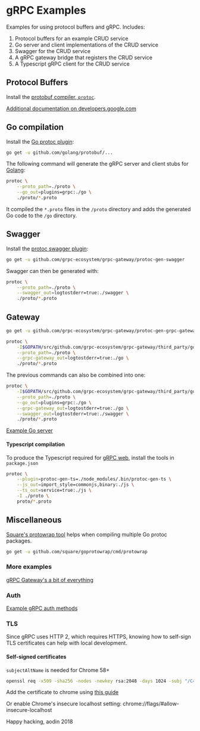 gRPC Examples
====

Examples for using protocol buffers and gRPC. Includes:

1. Protocol buffers for an example CRUD service
2. Go server and client implementations of the CRUD service
3. Swagger for the CRUD service
4. A gRPC gateway bridge that registers the CRUD service
5. A Typescript gRPC client for the CRUD service


## Protocol Buffers

Install the [protobuf compiler, `protoc`](https://github.com/google/protobuf).

[Additional documentation on developers.google.com](https://developers.google.com/protocol-buffers/)

## Go compilation

Install the [Go protoc plugin](https://github.com/golang/protobuf/):

```sh
go get -u github.com/golang/protobuf/...
```

The following command will generate the gRPC server and client stubs for [Golang](https://golang.org/):

```sh
protoc \
    --proto_path=./proto \
    --go_out=plugins=grpc:./go \
    ./proto/*.proto
```

It compiled the `*.proto` files in the `/proto` directory and adds the generated Go code to the `/go` directory.


## Swagger

Install the [protoc swagger plugin](https://github.com/grpc-ecosystem/grpc-gateway/tree/master/protoc-gen-swagger):

```sh
go get -u github.com/grpc-ecosystem/grpc-gateway/protoc-gen-swagger
```

Swagger can then be generated with:

```sh
protoc \
    --proto_path=./proto \
    --swagger_out=logtostderr=true:./swagger \
    ./proto/*.proto
```

## Gateway

```sh
go get -u github.com/grpc-ecosystem/grpc-gateway/protoc-gen-grpc-gateway
```

```sh
protoc \
    -I$GOPATH/src/github.com/grpc-ecosystem/grpc-gateway/third_party/googleapis \
    --proto_path=./proto \
    --grpc-gateway_out=logtostderr=true:./go \
    ./proto/*.proto
```

The previous commands can also be combined into one:

```sh
protoc \
    -I$GOPATH/src/github.com/grpc-ecosystem/grpc-gateway/third_party/googleapis \
    --proto_path=./proto \
    --go_out=plugins=grpc:./go \
    --grpc-gateway_out=logtostderr=true:./go \
    --swagger_out=logtostderr=true:./swagger \
    ./proto/*.proto
```

[Example Go server](https://github.com/improbable-eng/grpc-web/blob/master/example/go/exampleserver/exampleserver.go)


#### Typescript compilation

To produce the Typescript required for [gRPC web](https://github.com/grpc/grpc-web), install the tools in `package.json`

```sh
protoc \
    --plugin=protoc-gen-ts=./node_modules/.bin/protoc-gen-ts \
    --js_out=import_style=commonjs,binary:./js \
    --ts_out=service=true:./js \
    -I ./proto \
    proto/*.proto
```

## Miscellaneous

[Square's protowrap tool](https://github.com/square/goprotowrap) helps when compiling multiple Go protoc packages.

```sh
go get -u github.com/square/goprotowrap/cmd/protowrap
```

### More examples

[gRPC Gateway's a bit of everything](https://github.com/grpc-ecosystem/grpc-gateway/blob/master/examples/proto/examplepb/a_bit_of_everything.proto)

### Auth

[Example gRPC auth methods](https://grpc.io/docs/guides/auth.html#examples)

### TLS

Since gRPC uses HTTP 2, which requires HTTPS, knowing how to self-sign TLS certificates can help with local development.

#### Self-signed certificates

`subjectAltName` is needed for Chrome 58+

```sh
openssl req -x509 -sha256 -nodes -newkey rsa:2048 -days 1024 -subj "/C=US/ST=CO/O=AARON ELLIS LLC/CN=localhost" -reqexts SAN -config <(cat /etc/ssl/openssl.cnf <(printf "[SAN]\nsubjectAltName=DNS:localhost")) -keyout localhost.key -out localhost.crt
```

Add the certificate to chrome using [this guide](https://stackoverflow.com/questions/7580508/getting-chrome-to-accept-self-signed-localhost-certificate)

Or enable Chrome's insecure localhost setting: chrome://flags/#allow-insecure-localhost

Happy hacking,
aodin 2018
